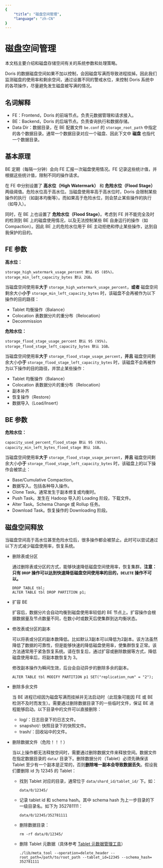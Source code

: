 ```yaml
---
{
    "title": "磁盘空间管理",
    "language": "zh-CN"
}
---
```


# 磁盘空间管理

本文档主要介绍和磁盘存储空间有关的系统参数和处理策略。

Doris 的数据磁盘空间如果不加以控制，会因磁盘写满而导致进程挂掉。因此我们监测磁盘的使用率和剩余空间，通过设置不同的警戒水位，来控制 Doris 系统中的各项操作，尽量避免发生磁盘被写满的情况。

## 名词解释

* FE：Frontend，Doris 的前端节点。负责元数据管理和请求接入。
* BE：Backend，Doris 的后端节点。负责查询执行和数据存储。
* Data Dir：数据目录，在 BE 配置文件 `be.conf` 的 `storage_root_path` 中指定的各个数据目录。通常一个数据目录对应一个磁盘、因此下文中 **磁盘** 也指代一个数据目录。

## 基本原理

BE 定期（每隔一分钟）会向 FE 汇报一次磁盘使用情况。FE 记录这些统计值，并根据这些统计值，限制不同的操作请求。

在 FE 中分别设置了 **高水位（High Watermark）** 和 **危险水位（Flood Stage）** 两级阈值。危险水位高于高水位。当磁盘使用率高于高水位时，Doris 会限制某些操作的执行（如副本均衡等）。而如果高于危险水位，则会禁止某些操作的执行（如导入）。

同时，在 BE 上也设置了 **危险水位（Flood Stage）**。考虑到 FE 并不能完全及时的检测到 BE 上的磁盘使用情况，以及无法控制某些 BE 自身运行的操作（如 Compaction）。因此 BE 上的危险水位用于 BE 主动拒绝和停止某些操作，达到自我保护的目的。

## FE 参数

**高水位：**

```
storage_high_watermark_usage_percent 默认 85 (85%)。
storage_min_left_capacity_bytes 默认 2GB。
```

当磁盘空间使用率**大于** `storage_high_watermark_usage_percent`，**或者** 磁盘空间剩余大小**小于** `storage_min_left_capacity_bytes` 时，该磁盘不会再被作为以下操作的目的路径：
    
* Tablet 均衡操作（Balance）
* Colocation 表数据分片的重分布（Relocation）
* Decommission

**危险水位：**

```
storage_flood_stage_usage_percent 默认 95 (95%)。
storage_flood_stage_left_capacity_bytes 默认 1GB。
```

当磁盘空间使用率**大于** `storage_flood_stage_usage_percent`，**并且** 磁盘空间剩余大小**小于** `storage_flood_stage_left_capacity_bytes` 时，该磁盘不会再被作为以下操作的目的路径，并禁止某些操作：
    
* Tablet 均衡操作（Balance）
* Colocation 表数据分片的重分布（Relocation）
* 副本补齐
* 恢复操作（Restore）
* 数据导入（Load/Insert）

## BE 参数

**危险水位：**

```
capacity_used_percent_flood_stage 默认 95 (95%)。
capacity_min_left_bytes_flood_stage 默认 1GB。
```

当磁盘空间使用率**大于** `storage_flood_stage_usage_percent`，**并且** 磁盘空间剩余大小**小于** `storage_flood_stage_left_capacity_bytes` 时，该磁盘上的以下操作会被禁止：

* Base/Cumulative Compaction。
* 数据写入。包括各种导入操作。
* Clone Task。通常发生于副本修复或均衡时。
* Push Task。发生在 Hadoop 导入的 Loading 阶段，下载文件。
* Alter Task。Schema Change 或 Rollup 任务。
* Download Task。恢复操作的 Downloading 阶段。
    
## 磁盘空间释放

当磁盘空间高于高水位甚至危险水位后，很多操作都会被禁止。此时可以尝试通过以下方式减少磁盘使用率，恢复系统。

* 删除表或分区

    通过删除表或分区的方式，能够快速降低磁盘空间使用率，恢复集群。**注意：只有 `DROP` 操作可以达到快速降低磁盘空间使用率的目的，`DELETE` 操作不可以。**

    ```
    DROP TABLE tbl;
    ALTER TABLE tbl DROP PARTITION p1;
    ```
    
* 扩容 BE

    扩容后，数据分片会自动均衡到磁盘使用率较低的 BE 节点上。扩容操作会根据数据量及节点数量不同，在数小时或数天后使集群到达均衡状态。
    
* 修改表或分区的副本

    可以将表或分区的副本数降低。比如默认3副本可以降低为2副本。该方法虽然降低了数据的可靠性，但是能够快速的降低磁盘使用率，使集群恢复正常。该方法通常用于紧急恢复系统。请在恢复后，通过扩容或删除数据等方式，降低磁盘使用率后，将副本数恢复为 3。
    
    修改副本操作为瞬间生效，后台会自动异步的删除多余的副本。
    
    ```
    ALTER TABLE tbl MODIFY PARTITION p1 SET("replication_num" = "2");
    ```
    
* 删除多余文件

    当 BE 进程已经因为磁盘写满而挂掉并无法启动时（此现象可能因 FE 或 BE 检测不及时而发生）。需要通过删除数据目录下的一些临时文件，保证 BE 进程能够启动。以下目录中的文件可以直接删除：
    
    * log/：日志目录下的日志文件。
    * snapshot/: 快照目录下的快照文件。
    * trash/：回收站中的文件。

* 删除数据文件（危险！！！）

    当以上操作都无法释放空间时，需要通过删除数据文件来释放空间。数据文件在指定数据目录的 `data/` 目录下。删除数据分片（Tablet）必须先确保该 Tablet 至少有一个副本是正常的，否则**删除唯一副本会导致数据丢失**。假设我们要删除 id 为 12345 的 Tablet：
    
    * 找到 Tablet 对应的目录，通常位于 `data/shard_id/tablet_id/` 下。如：

        ```data/0/12345/```
        
    * 记录 tablet id 和 schema hash。其中 schema hash 为上一步目录的下一级目录名。如下为 352781111：

        ```data/0/12345/352781111```

    * 删除数据目录：

        ```rm -rf data/0/12345/```

    * 删除 Tablet 元数据（具体参考 [Tablet 元数据管理工具](./tablet-meta-tool.md)）

        ```./lib/meta_tool --operation=delete_header --root_path=/path/to/root_path --tablet_id=12345 --schema_hash= 352781111```
